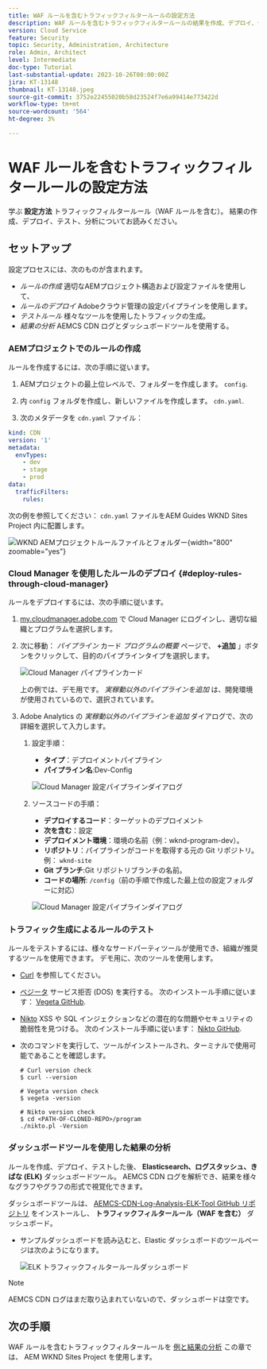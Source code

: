 ```yaml
---
title: WAF ルールを含むトラフィックフィルタールールの設定方法
description: WAF ルールを含むトラフィックフィルタールールの結果を作成、デプロイ、テスト、および分析するための設定方法について説明します。
version: Cloud Service
feature: Security
topic: Security, Administration, Architecture
role: Admin, Architect
level: Intermediate
doc-type: Tutorial
last-substantial-update: 2023-10-26T00:00:00Z
jira: KT-13148
thumbnail: KT-13148.jpeg
source-git-commit: 3752e22455020b58d23524f7e6a99414e773422d
workflow-type: tm+mt
source-wordcount: '564'
ht-degree: 3%

---
```



# WAF ルールを含むトラフィックフィルタールールの設定方法

学ぶ **設定方法** トラフィックフィルタールール（WAF ルールを含む）。 結果の作成、デプロイ、テスト、分析についてお読みください。

## セットアップ

設定プロセスには、次のものが含まれます。

- _ルールの作成_ 適切なAEMプロジェクト構造および設定ファイルを使用して、
- _ルールのデプロイ_ Adobeクラウド管理の設定パイプラインを使用します。
- _テストルール_ 様々なツールを使用したトラフィックの生成。
- _結果の分析_ AEMCS CDN ログとダッシュボードツールを使用する。

### AEMプロジェクトでのルールの作成

ルールを作成するには、次の手順に従います。

1. AEMプロジェクトの最上位レベルで、フォルダーを作成します。 `config`.

1. 内 `config` フォルダを作成し、新しいファイルを作成します。 `cdn.yaml`.

1. 次のメタデータを `cdn.yaml` ファイル：

```yaml
kind: CDN
version: '1'
metadata:
  envTypes:
    - dev
    - stage
    - prod
data:
  trafficFilters:
    rules:
```

次の例を参照してください： `cdn.yaml` ファイルをAEM Guides WKND Sites Project 内に配置します。

![WKND AEMプロジェクトルールファイルとフォルダー](./assets/wknd-rules-file-and-folder.png){width="800" zoomable="yes"}

### Cloud Manager を使用したルールのデプロイ {#deploy-rules-through-cloud-manager}

ルールをデプロイするには、次の手順に従います。

1. [my.cloudmanager.adobe.com](https://my.cloudmanager.adobe.com/) で Cloud Manager にログインし、適切な組織とプログラムを選択します。

1. 次に移動： _パイプライン_ カード _プログラムの概要_ ページで、 **+追加** 」ボタンをクリックして、目的のパイプラインタイプを選択します。

   ![Cloud Manager パイプラインカード](./assets/cloud-manager-pipelines-card.png)

   上の例では、デモ用です。 _実稼動以外のパイプラインを追加_ は、開発環境が使用されているので、選択されています。

1. Adobe Analytics の _実稼動以外のパイプラインを追加_ ダイアログで、次の詳細を選択して入力します。

   1. 設定手順：

      - **タイプ**：デプロイメントパイプライン
      - **パイプライン名**:Dev-Config

      ![Cloud Manager 設定パイプラインダイアログ](./assets/cloud-manager-config-pipeline-step1-dialog.png)

   2. ソースコードの手順：

      - **デプロイするコード**：ターゲットのデプロイメント
      - **次を含む**：設定
      - **デプロイメント環境**：環境の名前（例：wknd-program-dev）。
      - **リポジトリ**：パイプラインがコードを取得する元の Git リポジトリ。例： `wknd-site`
      - **Git ブランチ**:Git リポジトリブランチの名前。
      - **コードの場所**: `/config`（前の手順で作成した最上位の設定フォルダーに対応）

      ![Cloud Manager 設定パイプラインダイアログ](./assets/cloud-manager-config-pipeline-step2-dialog.png)

### トラフィック生成によるルールのテスト

ルールをテストするには、様々なサードパーティツールが使用でき、組織が推奨するツールを使用できます。 デモ用に、次のツールを使用します。

- [Curl](https://curl.se/) を参照してください。

- [ベジータ](https://github.com/tsenart/vegeta) サービス拒否 (DOS) を実行する。 次のインストール手順に従います： [Vegeta GitHub](https://github.com/tsenart/vegeta#install).

- [Nikto](https://github.com/sullo/nikto/wiki) XSS や SQL インジェクションなどの潜在的な問題やセキュリティの脆弱性を見つける。 次のインストール手順に従います： [Nikto GitHub](https://github.com/sullo/nikto).

- 次のコマンドを実行して、ツールがインストールされ、ターミナルで使用可能であることを確認します。

  ```shell
  # Curl version check
  $ curl --version
  
  # Vegeta version check
  $ vegeta -version
  
  # Nikto version check
  $ cd <PATH-OF-CLONED-REPO>/program
  ./nikto.pl -Version
  ```

### ダッシュボードツールを使用した結果の分析

ルールを作成、デプロイ、テストした後、 **Elasticsearch、ログスタッシュ、きばな (ELK)** ダッシュボードツール。 AEMCS CDN ログを解析でき、結果を様々なグラフやグラフの形式で視覚化できます。

ダッシュボードツールは、 [AEMCS-CDN-Log-Analysis-ELK-Tool GitHub リポジトリ](https://github.com/adobe/AEMCS-CDN-Log-Analysis-ELK-Tool) をインストールし、 **トラフィックフィルタールール（WAF を含む）** ダッシュボード。

- サンプルダッシュボードを読み込むと、Elastic ダッシュボードのツールページは次のようになります。

  ![ELK トラフィックフィルタールールダッシュボード](./assets/elk-dashboard.png)

>[!NOTE]
>
>    AEMCS CDN ログはまだ取り込まれていないので、ダッシュボードは空です。


## 次の手順

WAF ルールを含むトラフィックフィルタールールを [例と結果の分析](./examples-and-analysis.md) この章では、 AEM WKND Sites Project を使用します。
